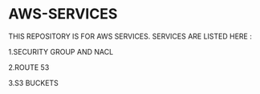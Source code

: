 # AWS-SERVICES
THIS REPOSITORY IS FOR AWS SERVICES. SERVICES ARE LISTED HERE :

1.SECURITY GROUP AND NACL 

2.ROUTE 53

3.S3 BUCKETS
